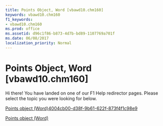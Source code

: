 ```yaml
---
title: Points Object, Word [vbawd10.chm160]
keywords: vbawd10.chm160
f1_keywords:
- vbawd10.chm160
ms.prod: office
ms.assetid: d96c1f86-b873-4d7b-bd89-1107769a701f
ms.date: 06/08/2017
localization_priority: Normal
---
```



# Points Object, Word [vbawd10.chm160]

Hi there! You have landed on one of our F1 Help redirector pages. Please select the topic you were looking for below.

[Points object (Word)4004cb00-d38f-9b61-622f-873f4f1c98e9](http://msdn.microsoft.com/library/4004cb00-d38f-9b61-622f-873f4f1c98e9%28Office.15%29.aspx)

[Points object (Word)](http://msdn.microsoft.com/library/d0adc45a-7b31-a25e-d96f-f2a098702501%28Office.15%29.aspx)


